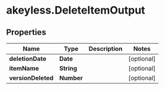 # akeyless.DeleteItemOutput

## Properties

Name | Type | Description | Notes
------------ | ------------- | ------------- | -------------
**deletionDate** | **Date** |  | [optional] 
**itemName** | **String** |  | [optional] 
**versionDeleted** | **Number** |  | [optional] 



